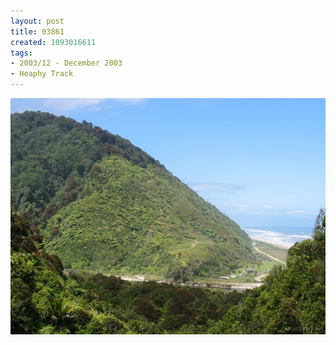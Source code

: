 ```yaml
---
layout: post
title: 03861
created: 1093016611
tags:
- 2003/12 - December 2003
- Heaphy Track
---
```


<img src="/image/images/03861-1334.jpg"/>

